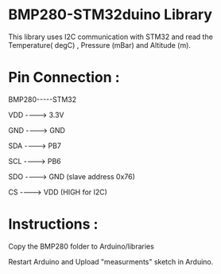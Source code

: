 # BMP280-STM32duino Library

This library uses I2C communication with STM32 and read the Temperature( degC) , Pressure (mBar) and Altitude (m).


Pin Connection : 
===============

BMP280-----STM32

VDD   ----> 3.3V

GND   ----> GND

SDA   ----> PB7

SCL   ----> PB6

SDO   ----> GND   (slave address 0x76)

CS    ----> VDD   (HIGH for I2C)


Instructions :
=============

Copy the BMP280 folder to Arduino/libraries

Restart Arduino and Upload "measurments" sketch in Arduino.
